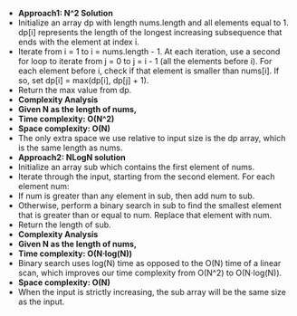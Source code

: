 * **Approach1: N^2 Solution**
* Initialize an array dp with length nums.length and all elements equal to 1. dp[i] represents the length of the longest increasing subsequence that ends with the element at index i.
* Iterate from i = 1 to i = nums.length - 1. At each iteration, use a second for loop to iterate from j = 0 to j = i - 1 (all the elements before i). For each element before i, check if that element is smaller than nums[i]. If so, set dp[i] = max(dp[i], dp[j] + 1).
* Return the max value from dp.
​
* **Complexity Analysis**
​
* **Given N as the length of nums,**
* **Time complexity: O(N^2)**
​
* **Space complexity: O(N)**
​
* The only extra space we use relative to input size is the dp array, which is the same length as nums.
​
​
* **Approach2: NLogN solution**
​
* Initialize an array sub which contains the first element of nums.
* Iterate through the input, starting from the second element. For each element num:
* If num is greater than any element in sub, then add num to sub.
* Otherwise, perform a binary search in sub to find the smallest element that is greater than or equal to num. Replace that element with num.
* Return the length of sub.
​
* **Complexity Analysis**
​
* **Given N as the length of nums,**
​
* **Time complexity: O(N⋅log(N))**
* Binary search uses log(N) time as opposed to the O(N) time of a linear scan, which improves our time complexity from O(N^2) to O(N⋅log(N)).
​
* **Space complexity: O(N)**
* When the input is strictly increasing, the sub array will be the same size as the input.